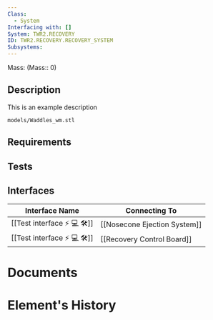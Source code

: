 ```yaml
---
Class:
  - System
Interfacing with: []
System: TWR2.RECOVERY
ID: TWR2.RECOVERY.RECOVERY_SYSTEM
Subsystems:
---
```


Mass: (Mass:: 0)

## Description

This is an example description

```stlrendera
models/Waddles_wm.stl
```

## Requirements

## Tests

## Interfaces
| Interface Name              | Connecting To                |
| --------------------------- | ---------------------------- |
| [[Test interface ⚡ 💻 🛠️]] | [[Nosecone Ejection System]] |
| [[Test interface ⚡ 💻 🛠️]] | [[Recovery Control Board]]   |
# Documents

# Element's History
